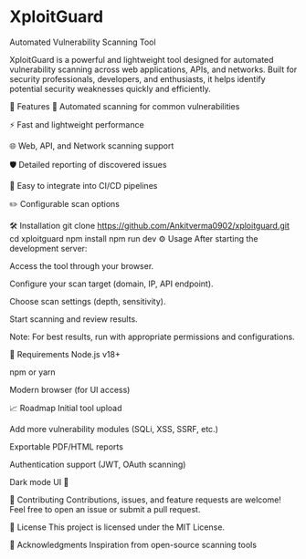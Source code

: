 # XploitGuard

Automated Vulnerability Scanning Tool

XploitGuard is a powerful and lightweight tool designed for automated vulnerability scanning across web applications, APIs, and networks. Built for security professionals, developers, and enthusiasts, it helps identify potential security weaknesses quickly and efficiently.

🚀 Features
🔎 Automated scanning for common vulnerabilities

⚡ Fast and lightweight performance

🌐 Web, API, and Network scanning support

🛡️ Detailed reporting of discovered issues

🎯 Easy to integrate into CI/CD pipelines

✏️ Configurable scan options

🛠️ Installation
git clone https://github.com/Ankitverma0902/xploitguard.git
cd xploitguard
npm install
npm run dev
⚙️ Usage
After starting the development server:

Access the tool through your browser.

Configure your scan target (domain, IP, API endpoint).

Choose scan settings (depth, sensitivity).

Start scanning and review results.

Note: For best results, run with appropriate permissions and configurations.

📜 Requirements
Node.js v18+

npm or yarn

Modern browser (for UI access)

📈 Roadmap
 Initial tool upload

 Add more vulnerability modules (SQLi, XSS, SSRF, etc.)

 Exportable PDF/HTML reports

 Authentication support (JWT, OAuth scanning)

 Dark mode UI 🌙

🤝 Contributing
Contributions, issues, and feature requests are welcome!
Feel free to open an issue or submit a pull request.

📄 License
This project is licensed under the MIT License.

🙌 Acknowledgments
Inspiration from open-source scanning tools

